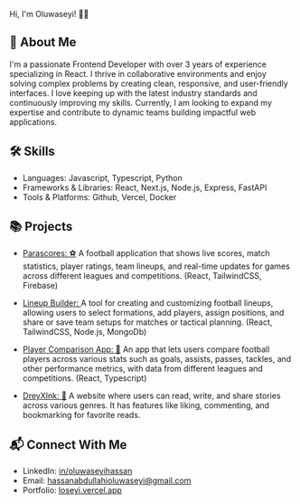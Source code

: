 
Hi, I'm Oluwaseyi! 👋🏾
## 🚀 About Me
I'm a passionate Frontend Developer with over 3 years of experience specializing in React. I thrive in collaborative environments and enjoy solving complex problems by creating clean, responsive, and user-friendly interfaces. I love keeping up with the latest industry standards and continuously improving my skills. Currently, I am looking to expand my expertise and contribute to dynamic teams building impactful web applications.


## 🛠 Skills
- Languages: Javascript, Typescript, Python
- Frameworks & Libraries: React, Next.js, Node.js, Express, FastAPI
- Tools & Platforms: Github, Vercel, Docker


## 📚 Projects
- [Parascores: ⚽](https://parascore.vercel.app) A football application that shows live scores, match statistics, player ratings, team lineups, and real-time updates for games across different leagues and competitions. (React, TailwindCSS, Firebase)
  
- [Lineup Builder: ](https://line-up-builder.vercel.app) A tool for creating and customizing football lineups, allowing users to select formations, add players, assign positions, and share or save team setups for matches or tactical planning. (React, TailwindCSS, Node.js, MongoDb)
  
- [Player Comparison App: 👥](https://player-comparison.vercel.app) An app that lets users compare football players across various stats such as goals, assists, passes, tackles, and other performance metrics, with data from different leagues and competitions. (React, Typescript)
  
- [DreyXInk: 📖](https://dreyxinx.vercel.app) A website where users can read, write, and share stories across various genres. It has features like liking, commenting, and bookmarking for favorite reads.
  
## 📬 Connect With Me
- LinkedIn: [in/oluwaseyihassan](https://linkedin.com/in/oluwaseyihassan)
- Email: [hassanabdullahioluwaseyi@gmail.com](mailto:hassanabdullahioluwaseyi@gmail.com)
- Portfolio: [loseyi.vercel.app](https://loseyi.vercel.app)
